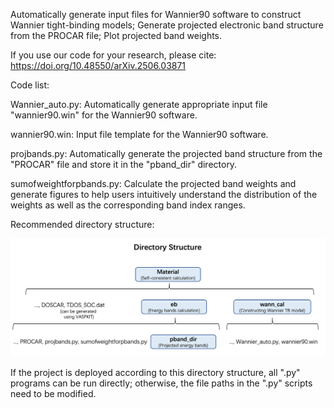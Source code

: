 Automatically generate input files for Wannier90 software to construct Wannier tight-binding models; Generate projected electronic band structure from the PROCAR file; Plot projected band weights.

If you use our code for your research, please cite: https://doi.org/10.48550/arXiv.2506.03871


Code list:

Wannier_auto.py:  Automatically generate appropriate input file "wannier90.win" for the Wannier90 software. 

wannier90.win:  Input file template for the Wannier90 software.

projbands.py:  Automatically generate the projected band structure from the "PROCAR" file and store it in the "pband_dir" directory.

sumofweightforpbands.py:  Calculate the projected band weights and generate figures to help users intuitively understand the distribution of the weights as well as the corresponding band index ranges.


Recommended directory structure:

<img src="Directory Structure.png" alt="Directory Structure" width="600"/>

If the project is deployed according to this directory structure, all ".py" programs can be run directly; otherwise, the file paths in the ".py" scripts need to be modified.
